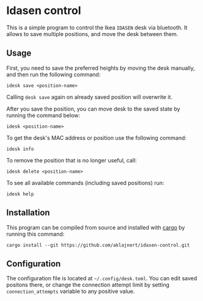 # Idasen control

This is a simple program to control the Ikea `IDASEN` desk via bluetooth. It allows to save multiple
positions, and move the desk between them.

## Usage

First, you need to save the preferred heights by moving the desk manually, and then run the following command:
```shell
idesk save <position-name>
```
Calling `desk save` again on already saved position will overwrite it. 

After you save the position, you can move desk to the saved state by running the command below:  
```shell
idesk <position-name>
```

To get the desk's MAC address or position use the following command:  
```shell
idesk info
```

To remove the position that is no longer useful, call:  
```shell
idesk delete <position-name>
```

To see all available commands (including saved positions) run:  
```shell
idesk help
```

## Installation

This program can be compiled from source and installed with [cargo](https://doc.rust-lang.org/cargo/getting-started/installation.html)
by running this command:  
```shell
cargo install --git https://github.com/aklajnert/idasen-control.git
```

## Configuration

The configuration file is located at `~/.config/desk.toml`. You can edit saved positons there, 
or change the connection attempt limit by setting `connection_attempts` variable to any positive value.
